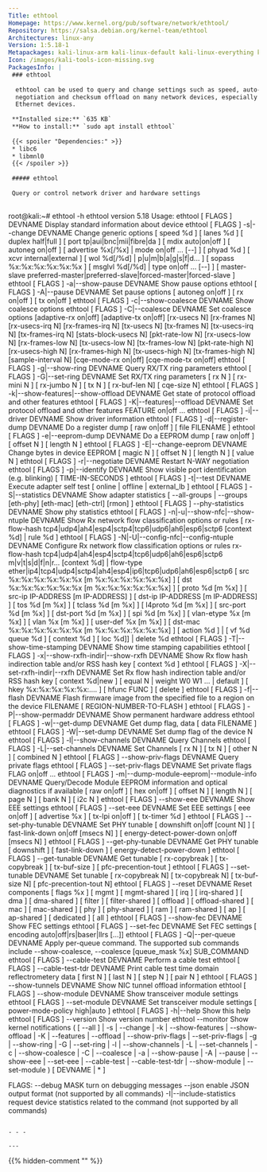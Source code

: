 ```yaml
---
Title: ethtool
Homepage: https://www.kernel.org/pub/software/network/ethtool/
Repository: https://salsa.debian.org/kernel-team/ethtool
Architectures: linux-any
Version: 1:5.18-1
Metapackages: kali-linux-arm kali-linux-default kali-linux-everything kali-linux-headless kali-linux-large kali-linux-nethunter kali-tools-802-11 kali-tools-exploitation kali-tools-sniffing-spoofing kali-tools-social-engineering kali-tools-top10 kali-tools-wireless 
Icon: /images/kali-tools-icon-missing.svg
PackagesInfo: |
 ### ethtool
 
  ethtool can be used to query and change settings such as speed, auto-
  negotiation and checksum offload on many network devices, especially
  Ethernet devices.
 
 **Installed size:** `635 KB`  
 **How to install:** `sudo apt install ethtool`  
 
 {{< spoiler "Dependencies:" >}}
 * libc6 
 * libmnl0 
 {{< /spoiler >}}
 
 ##### ethtool
 
 Query or control network driver and hardware settings
 
 ```
 root@kali:~# ethtool -h
 ethtool version 5.18
 Usage:
         ethtool [ FLAGS ]  DEVNAME	Display standard information about device
         ethtool [ FLAGS ] -s|--change DEVNAME	Change generic options
 		[ speed %d ]
 		[ lanes %d ]
 		[ duplex half|full ]
 		[ port tp|aui|bnc|mii|fibre|da ]
 		[ mdix auto|on|off ]
 		[ autoneg on|off ]
 		[ advertise %x[/%x] | mode on|off ... [--] ]
 		[ phyad %d ]
 		[ xcvr internal|external ]
 		[ wol %d[/%d] | p|u|m|b|a|g|s|f|d... ]
 		[ sopass %x:%x:%x:%x:%x:%x ]
 		[ msglvl %d[/%d] | type on|off ... [--] ]
 		[ master-slave preferred-master|preferred-slave|forced-master|forced-slave ]
         ethtool [ FLAGS ] -a|--show-pause DEVNAME	Show pause options
         ethtool [ FLAGS ] -A|--pause DEVNAME	Set pause options
 		[ autoneg on|off ]
 		[ rx on|off ]
 		[ tx on|off ]
         ethtool [ FLAGS ] -c|--show-coalesce DEVNAME	Show coalesce options
         ethtool [ FLAGS ] -C|--coalesce DEVNAME	Set coalesce options
 		[adaptive-rx on|off]
 		[adaptive-tx on|off]
 		[rx-usecs N]
 		[rx-frames N]
 		[rx-usecs-irq N]
 		[rx-frames-irq N]
 		[tx-usecs N]
 		[tx-frames N]
 		[tx-usecs-irq N]
 		[tx-frames-irq N]
 		[stats-block-usecs N]
 		[pkt-rate-low N]
 		[rx-usecs-low N]
 		[rx-frames-low N]
 		[tx-usecs-low N]
 		[tx-frames-low N]
 		[pkt-rate-high N]
 		[rx-usecs-high N]
 		[rx-frames-high N]
 		[tx-usecs-high N]
 		[tx-frames-high N]
 		[sample-interval N]
 		[cqe-mode-rx on|off]
 		[cqe-mode-tx on|off]
         ethtool [ FLAGS ] -g|--show-ring DEVNAME	Query RX/TX ring parameters
         ethtool [ FLAGS ] -G|--set-ring DEVNAME	Set RX/TX ring parameters
 		[ rx N ]
 		[ rx-mini N ]
 		[ rx-jumbo N ]
 		[ tx N ]
 		[ rx-buf-len N]
              [ cqe-size N]
         ethtool [ FLAGS ] -k|--show-features|--show-offload DEVNAME	Get state of protocol offload and other features
         ethtool [ FLAGS ] -K|--features|--offload DEVNAME	Set protocol offload and other features
 		FEATURE on|off ...
         ethtool [ FLAGS ] -i|--driver DEVNAME	Show driver information
         ethtool [ FLAGS ] -d|--register-dump DEVNAME	Do a register dump
 		[ raw on|off ]
 		[ file FILENAME ]
         ethtool [ FLAGS ] -e|--eeprom-dump DEVNAME	Do a EEPROM dump
 		[ raw on|off ]
 		[ offset N ]
 		[ length N ]
         ethtool [ FLAGS ] -E|--change-eeprom DEVNAME	Change bytes in device EEPROM
 		[ magic N ]
 		[ offset N ]
 		[ length N ]
 		[ value N ]
         ethtool [ FLAGS ] -r|--negotiate DEVNAME	Restart N-WAY negotiation
         ethtool [ FLAGS ] -p|--identify DEVNAME	Show visible port identification (e.g. blinking)
                [ TIME-IN-SECONDS ]
         ethtool [ FLAGS ] -t|--test DEVNAME	Execute adapter self test
                [ online | offline | external_lb ]
         ethtool [ FLAGS ] -S|--statistics DEVNAME	Show adapter statistics
                [ --all-groups | --groups [eth-phy] [eth-mac] [eth-ctrl] [rmon] ]
         ethtool [ FLAGS ] --phy-statistics DEVNAME	Show phy statistics
         ethtool [ FLAGS ] -n|-u|--show-nfc|--show-ntuple DEVNAME	Show Rx network flow classification options or rules
 		[ rx-flow-hash tcp4|udp4|ah4|esp4|sctp4|tcp6|udp6|ah6|esp6|sctp6 [context %d] |
 		  rule %d ]
         ethtool [ FLAGS ] -N|-U|--config-nfc|--config-ntuple DEVNAME	Configure Rx network flow classification options or rules
 		rx-flow-hash tcp4|udp4|ah4|esp4|sctp4|tcp6|udp6|ah6|esp6|sctp6 m|v|t|s|d|f|n|r... [context %d] |
 		flow-type ether|ip4|tcp4|udp4|sctp4|ah4|esp4|ip6|tcp6|udp6|ah6|esp6|sctp6
 			[ src %x:%x:%x:%x:%x:%x [m %x:%x:%x:%x:%x:%x] ]
 			[ dst %x:%x:%x:%x:%x:%x [m %x:%x:%x:%x:%x:%x] ]
 			[ proto %d [m %x] ]
 			[ src-ip IP-ADDRESS [m IP-ADDRESS] ]
 			[ dst-ip IP-ADDRESS [m IP-ADDRESS] ]
 			[ tos %d [m %x] ]
 			[ tclass %d [m %x] ]
 			[ l4proto %d [m %x] ]
 			[ src-port %d [m %x] ]
 			[ dst-port %d [m %x] ]
 			[ spi %d [m %x] ]
 			[ vlan-etype %x [m %x] ]
 			[ vlan %x [m %x] ]
 			[ user-def %x [m %x] ]
 			[ dst-mac %x:%x:%x:%x:%x:%x [m %x:%x:%x:%x:%x:%x] ]
 			[ action %d ] | [ vf %d queue %d ]
 			[ context %d ]
 			[ loc %d]] |
 		delete %d
         ethtool [ FLAGS ] -T|--show-time-stamping DEVNAME	Show time stamping capabilities
         ethtool [ FLAGS ] -x|--show-rxfh-indir|--show-rxfh DEVNAME	Show Rx flow hash indirection table and/or RSS hash key
 		[ context %d ]
         ethtool [ FLAGS ] -X|--set-rxfh-indir|--rxfh DEVNAME	Set Rx flow hash indirection table and/or RSS hash key
 		[ context %d|new ]
 		[ equal N | weight W0 W1 ... | default ]
 		[ hkey %x:%x:%x:%x:%x:.... ]
 		[ hfunc FUNC ]
 		[ delete ]
         ethtool [ FLAGS ] -f|--flash DEVNAME	Flash firmware image from the specified file to a region on the device
                FILENAME [ REGION-NUMBER-TO-FLASH ]
         ethtool [ FLAGS ] -P|--show-permaddr DEVNAME	Show permanent hardware address
         ethtool [ FLAGS ] -w|--get-dump DEVNAME	Get dump flag, data
 		[ data FILENAME ]
         ethtool [ FLAGS ] -W|--set-dump DEVNAME	Set dump flag of the device
 		N
         ethtool [ FLAGS ] -l|--show-channels DEVNAME	Query Channels
         ethtool [ FLAGS ] -L|--set-channels DEVNAME	Set Channels
                [ rx N ]
                [ tx N ]
                [ other N ]
                [ combined N ]
         ethtool [ FLAGS ] --show-priv-flags DEVNAME	Query private flags
         ethtool [ FLAGS ] --set-priv-flags DEVNAME	Set private flags
 		FLAG on|off ...
         ethtool [ FLAGS ] -m|--dump-module-eeprom|--module-info DEVNAME	Query/Decode Module EEPROM information and optical diagnostics if available
 		[ raw on|off ]
 		[ hex on|off ]
 		[ offset N ]
 		[ length N ]
 		[ page N ]
 		[ bank N ]
 		[ i2c N ]
         ethtool [ FLAGS ] --show-eee DEVNAME	Show EEE settings
         ethtool [ FLAGS ] --set-eee DEVNAME	Set EEE settings
 		[ eee on|off ]
 		[ advertise %x ]
 		[ tx-lpi on|off ]
 		[ tx-timer %d ]
         ethtool [ FLAGS ] --set-phy-tunable DEVNAME	Set PHY tunable
 		[ downshift on|off [count N] ]
 		[ fast-link-down on|off [msecs N] ]
 		[ energy-detect-power-down on|off [msecs N] ]
         ethtool [ FLAGS ] --get-phy-tunable DEVNAME	Get PHY tunable
 		[ downshift ]
 		[ fast-link-down ]
 		[ energy-detect-power-down ]
         ethtool [ FLAGS ] --get-tunable DEVNAME	Get tunable
 		[ rx-copybreak ]
 		[ tx-copybreak ]
 		[ tx-buf-size ]
 		[ pfc-precention-tout ]
         ethtool [ FLAGS ] --set-tunable DEVNAME	Set tunable
 		[ rx-copybreak N]
 		[ tx-copybreak N]
 		[ tx-buf-size N]
 		[ pfc-precention-tout N]
         ethtool [ FLAGS ] --reset DEVNAME	Reset components
 		[ flags %x ]
 		[ mgmt ]
 		[ mgmt-shared ]
 		[ irq ]
 		[ irq-shared ]
 		[ dma ]
 		[ dma-shared ]
 		[ filter ]
 		[ filter-shared ]
 		[ offload ]
 		[ offload-shared ]
 		[ mac ]
 		[ mac-shared ]
 		[ phy ]
 		[ phy-shared ]
 		[ ram ]
 		[ ram-shared ]
 		[ ap ]
 		[ ap-shared ]
 		[ dedicated ]
 		[ all ]
         ethtool [ FLAGS ] --show-fec DEVNAME	Show FEC settings
         ethtool [ FLAGS ] --set-fec DEVNAME	Set FEC settings
 		[ encoding auto|off|rs|baser|llrs [...]]
         ethtool [ FLAGS ] -Q|--per-queue DEVNAME	Apply per-queue command. 
 The supported sub commands include --show-coalesce, --coalesce             [queue_mask %x] SUB_COMMAND
         ethtool [ FLAGS ] --cable-test DEVNAME	Perform a cable test
         ethtool [ FLAGS ] --cable-test-tdr DEVNAME	Print cable test time domain reflectrometery data
 		[ first N ]
 		[ last N ]
 		[ step N ]
 		[ pair N ]
         ethtool [ FLAGS ] --show-tunnels DEVNAME	Show NIC tunnel offload information
         ethtool [ FLAGS ] --show-module DEVNAME	Show transceiver module settings
         ethtool [ FLAGS ] --set-module DEVNAME	Set transceiver module settings
 		[ power-mode-policy high|auto ]
         ethtool [ FLAGS ] -h|--help 		Show this help
         ethtool [ FLAGS ] --version 		Show version number
         ethtool --monitor               Show kernel notifications
                 ( [ --all ]
                   | -s | --change
                   | -k | --show-features | --show-offload | -K | --features | --offload
                   | --show-priv-flags | --set-priv-flags
                   | -g | --show-ring | -G | --set-ring
                   | -l | --show-channels | -L | --set-channels
                   | -c | --show-coalesce | -C | --coalesce
                   | -a | --show-pause | -A | --pause
                   | --show-eee | --set-eee
                   | --cable-test
                   | --cable-test-tdr
                   | --show-module | --set-module )
                 [ DEVNAME | * ]
 
 FLAGS:
 	--debug MASK	turn on debugging messages
 	--json		enable JSON output format (not supported by all commands)
 	-I|--include-statistics		request device statistics related to the command (not supported by all commands)
 ```
 
 - - -
 
---
```

{{% hidden-comment "<!--Do not edit anything above this line-->" %}}
